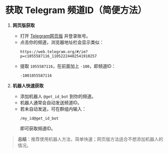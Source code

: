 # 获取 Telegram 频道ID（简便方法）

1. **网页版获取**  
   - 打开 [Telegram网页版](https://web.telegram.org) 并登录账号。  
   - 点击你的频道，浏览器地址栏会显示类似：
     ```
     https://web.telegram.org/#/im?p=c1055587116_11052224402541910257
     ```
   - 提取 `1055587116`，在前面加上 `-100`，即频道ID：
     ```
     -1001055587116
     ```

2. **机器人快速获取**  
   - 添加机器人 `@get_id_bot` 到你的频道。  
   - 机器人通常会自动发送频道ID。  
   - 若未自动发送，可在群组内输入：
     ```
     /my_id@get_id_bot
     ```
     即可获取频道ID。

> **总结**：推荐使用机器人方法，简单快速；网页版方法适合不想添加机器人的情况。